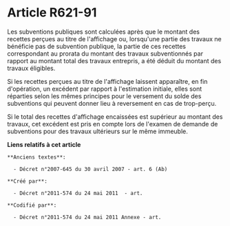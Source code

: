 # Article R621-91

Les subventions publiques sont calculées après que le montant des recettes perçues au titre de l'affichage ou, lorsqu'une
partie des travaux ne bénéficie pas de subvention publique, la partie de ces recettes correspondant au prorata du montant des
travaux subventionnés par rapport au montant total des travaux entrepris, a été déduit du montant des travaux éligibles.

Si les recettes perçues au titre de l'affichage laissent apparaître, en fin d'opération, un excédent par rapport à
l'estimation initiale, elles sont réparties selon les mêmes principes pour le versement du solde des subventions qui peuvent
donner lieu à reversement en cas de trop-perçu.

Si le total des recettes d'affichage encaissées est supérieur au montant des travaux, cet excédent est pris en compte lors de
l'examen de demande de subventions pour des travaux ultérieurs sur le même immeuble.

**Liens relatifs à cet article**

	**Anciens textes**:

	  - Décret n°2007-645 du 30 avril 2007 - art. 6 (Ab)

	**Créé par**:

	  - Décret n°2011-574 du 24 mai 2011  - art.

	**Codifié par**:

	  - Décret n°2011-574 du 24 mai 2011 Annexe - art.

